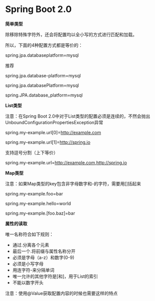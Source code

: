 # Spring Boot 2.0

**简单类型**

除移除特殊字符外，还会将配置均以全小写的方式进行匹配和加载。

所以，下面的4种配置方式都是等价的：

spring.jpa.databaseplatform=mysql

推荐

spring.jpa.database-platform=mysql

spring.jpa.databasePlatform=mysql

spring.JPA.database_platform=mysql

**List类型**

注意：在Spring Boot 2.0中对于List类型的配置必须是连续的，不然会抛出UnboundConfigurationPropertiesException异常

spring.my-example.url[0]=http://example.com

spring.my-example.url[1]=http://spring.io

支持逗号分割（上下等价）

spring.my-example.url=http://example.com,http://spring.io

**Map类型**

注意：如果Map类型的key包含非字母数字和-的字符，需要用[]括起来

spring.my-example.foo=bar

spring.my-example.hello=world

spring.my-example.[foo.baz]=bar

**属性的读取**

唯一名称符合如下规则：

- 通过.分离各个元素
- 最后一个.将前缀与属性名称分开
- 必须是字母（a-z）和数字(0-9)
- 必须是小写字母
- 用连字符-来分隔单词
- 唯一允许的其他字符是[和]，用于List的索引
- 不能以数字开头

注意：使用@Value获取配置内容的时候也需要这样的特点
